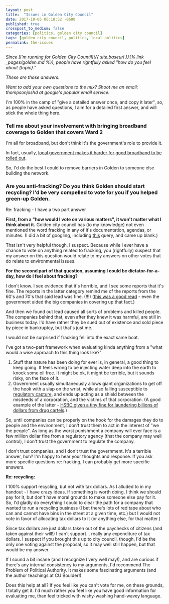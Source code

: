 ```yaml
---
layout: post
title:  "Issues in Golden City Council"
date: 2017-10-05 06:18:52 -0600
published: true
crosspost_to_medium: false
categories: [politics, golden city council]
tags: [golden city council, politics, local politics]
permalink: the-issues
---
```


*Since [I'm running for Golden City Countil]({{ site.baseurl }}{% link _pages/golden.md %}), people have rightfully asked "how do you feel about {topic}."*

*These are those answers.*

*Want to add your own questions to the mix? Shoot me an email: thompsonjoshd at google's popular email service.*

I'm 100% in the camp of "give a detailed answer once, and copy it later", so, as people have asked questions, I aim for a detailed first answer, and will stick the whole thing here.

### Tell me about your involvement with bringing broadband coverage to Golden that covers Ward 2

I'm all for broadband, but don't think it's the government's role to provide it.

In fact, usually, [local government makes it harder for good broadband to be rolled out](https://www.wired.com/2013/07/we-need-to-stop-focusing-on-just-cable-companies-and-blame-local-government-for-dismal-broadband-competition/).

So, I'd do the best I could to remove barriers in Golden to someone else building the network.

### Are you anti-fracking? Do you think Golden should start recycling? I'd be very compelled to vote for you if you helped green-up Golden.

Re: fracking - I have a two part answer

<!--more-->

**First, from a "how would I vote on various matters", it won't matter what I think about it.** Golden city council has (to my knowledge) not even mentioned the word fracking in any of it's documentation, agendas, or minutes. (I did a bit of googling, including [this](https://www.google.com/search?q=site%3Acityofgolden.net+fracking&oq=site%3Acityofgolden.net+fracking&aqs=chrome..69i57j69i58.5773j0j4&sourceid=chrome&ie=UTF-8) query, and came up blank.)

That isn't very helpful though, I suspect. Because while I ever have a chance to vote on anything related to fracking, you (rightfully) suspect that my answer on this question would relate to my answers on other votes that do relate to environmental issues.

**For the second part of that question, assuming I could be dictator-for-a-day, how do I feel about fracking?**

I don't know. I see evidence that it's horrible, and I see some reports that it's fine. The reports in the latter category remind me of the reports from the 60's and 70's that said lead was fine. (!!!) ([this was a good read](https://www.thenation.com/article/secret-history-lead/) - even the government aided the big companies in covering up that fact.)

And then we found out lead caused all sorts of problems and killed people. The companies behind that, even after they knew it was harmful, are still in business today. I'd have rather they be sued out of existence and sold piece by piece in bankruptcy, but that's just me.

I would not be surprised if fracking fell into the exact same boat.

I've got a two-part framework when evaluating kinda anything from a "what would a wise approach to this thing look like?"

1. Stuff that nature has been doing for ever is, in general, a good thing to keep going. It feels wrong to be injecting water deep into the earth to knock some oil free. It might be ok, it might be terrible, but it sounds risky, on the face of it.
2. Government usually simultaneously allows giant organizations to get off the hook with a slap on the wrist, while also falling susceptible to [regulatory capture](https://en.wikipedia.org/wiki/Regulatory_capture), and ends up acting as a shield between the misdeeds of a corporation, and the victims of that corporation. (A good example of the latter - [HSBC given a tiny fine for laundering billions of dollars from drug cartels](https://www.rollingstone.com/politics/news/outrageous-hsbc-settlement-proves-the-drug-war-is-a-joke-20121213).)

So, until companies can be properly on the hook for the damages they do to people and the environment, I don't trust them to act in the interest of "we the people". As long as the worst punishment a company will ever face is a few million dollar fine from a regulatory agency (that the company may well control), I don't trust the government to regulate the company.

I don't trust companies, and I don't trust the government. It's a terrible answer, huh? I'm happy to hear your thoughts and response. If you ask more specific questions re: fracking, I can probably get more specific answers.

**Re: recycling:**

I 100% support recycling, but not with tax dollars. As I alluded to in my handout - I have crazy ideas. If something is worth doing, I think we should pay for it, but don't have moral grounds to make someone else pay for it. So, I'd gladly do everything I could to clear the path for a company that wanted to run a recycling business (I bet there's lots of red tape about who can and cannot have bins in the street at a given time, etc.) but I would not vote in favor of allocating tax dollars to it (or anything else, for that matter.)

Since tax dollars are just dollars taken out of the paychecks of citizens (and taken against their will!) I can't support... really any expenditure of tax dollars. I suspect if you brought this up to city council, though, I'd be the only one voting against the proposal, so it may well still happen, but that would be my answer.

If I sound a bit insane (and I recognize I very well may!), and are curious if there's any internal consistency to my arguments, I'd recommend The Problem of Political Authority. It makes some fascinating arguments (and the author teachings at CU Boulder!)

Does this help at all? If you feel like you can't vote for me, on these grounds, I totally get it. I'd much rather you feel like you have good information for evaluating me, than feel tricked with wishy-washing hand-wavey language.
